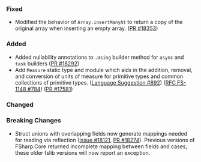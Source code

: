 ### Fixed
* Modified the behavior of `Array.insertManyAt` to return a copy of the original array when inserting an empty array. ([PR #18353](https://github.com/dotnet/fsharp/pull/18353))

### Added
* Added nullability annotations to `.Using` builder method for `async` and `task` builders ([PR #18292](https://github.com/dotnet/fsharp/pull/18292))
* Add `Measure` static type and module which aids in the addition, removal, and conversion of units of measure for primitive types and common collections of primitive types. ([Language Suggestion #892](https://github.com/fsharp/fslang-suggestions/issues/892)) ([RFC FS-1148 #784](https://github.com/fsharp/fslang-design/pull/784)) ([PR #17581](https://github.com/dotnet/fsharp/pull/17518))

### Changed

### Breaking Changes
* Struct unions with overlapping fields now generate mappings needed for reading via reflection ([Issue #18121](https://github.com/dotnet/fsharp/issues/17797), [PR #18274](https://github.com/dotnet/fsharp/pull/18274)). Previous versions of FSharp.Core returned incomplete mapping between fields and cases, these older fslib versions will now report an exception.
